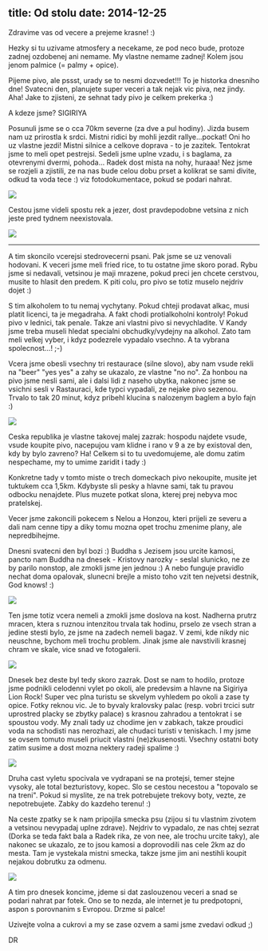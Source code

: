 title: Od stolu
date: 2014-12-25
---

Zdravime vas od vecere a prejeme krasne! :)

Hezky si tu uzivame atmosfery a necekame, ze pod neco bude, protoze zadnej ozdobenej ani nemame. My vlastne nemame zadnej! Kolem jsou jenom palmice (= palmy + opice).

Pijeme pivo, ale pssst, urady se to nesmi dozvedet!!! To je historka dnesniho dne! Svatecni den, planujete super veceri a tak nejak vic piva, nez jindy. Aha! Jake to zjisteni, ze sehnat tady pivo je celkem prekerka :)

A kdeze jsme? SIGIRIYA

Posunuli jsme se o cca 70km severne (za dve a pul hodiny). Jizda busem nam uz prirostla k srdci. Mistni ridici by mohli jezdit rallye...pockat! Oni ho uz vlastne jezdi! Mistni silnice a celkove doprava - to je zazitek. Tentokrat jsme to meli opet pestrejsi. Sedeli jsme uplne vzadu, i s baglama, za otevrenymi dvermi, pohoda... Radek dost mista na nohy, huraaa! Nez jsme se rozjeli a zjistili, ze na nas bude celou dobu prset a kolikrat se sami divite, odkud ta voda tece :) viz fotodokumentace, pokud se podari nahrat.

![](/gallery/original/20141225_185622_DSCN8003.JPG)

Cestou jsme videli spostu rek a jezer, dost pravdepodobne vetsina z nich jeste pred tydnem neexistovala.

![](/gallery/original/20141225_190140_DSCN8109.JPG)

---

A tim skoncilo vcerejsi stedrovecerni psani. Pak jsme se uz venovali hodovani. K veceri jsme meli fried rice, to tu ostatne jime skoro porad. Rybu jsme si nedavali, vetsinou je maji mrazene, pokud preci jen chcete cerstvou, musite to hlasit den predem. K piti colu, pro pivo se totiz muselo nejdriv dojet :)

S tim alkoholem to tu nemaj vychytany. Pokud chteji prodavat alkac, musi platit licenci, ta je megadraha. A fakt chodi protialkoholni kontroly! Pokud pivo v lednici, tak penale. Takze ani vlastni pivo si nevychladite. V Kandy jsme treba museli hledat specialni obchudky/vydejny na alkohol. Zato tam meli velkej vyber, i kdyz podezrele vypadalo vsechno. A ta vybrana spolecnost...! ;-)

Vcera jsme obesli vsechny tri restaurace (silne slovo), aby nam vsude rekli na "beer" "yes yes" a zahy se ukazalo, ze vlastne "no no". Za honbou na pivo jsme nesli sami, ale i dalsi lidi z naseho ubytka, nakonec jsme se vsichni sesli v Rastauraci, kde typci vypadali, ze nejake pivo sezenou. Trvalo to tak 20 minut, kdyz pribehl klucina s nalozenym baglem a bylo fajn :)

![](/gallery/original/20141225_190027_DSCN8102.JPG)

Ceska republika je vlastne takovej malej zazrak: hospodu najdete vsude, vsude koupite pivo, nacepujou vam klidne i rano v 9 a ze by existoval den, kdy by bylo zavreno? Ha! Celkem si to tu uvedomujeme, ale domu zatim nespechame, my to umime zaridit i tady :)

Konkretne tady v tomto miste o trech domeckach pivo nekoupite, musite jet tuktukem cca 1,5km. Kdybyste sli pesky a hlavne sami, tak tu pravou odbocku nenajdete. Plus muzete potkat slona, kterej prej nebyva moc pratelskej.

Vecer jsme zakoncili pokecem s Nelou a Honzou, kteri prijeli ze severu a dali nam cenne tipy a diky tomu mozna opet trochu zmenime plany, ale nepredbihejme.

Dnesni svatecni den byl bozi :) Buddha s Jezisem jsou urcite kamosi, pancto nam Buddha na dnesek - Kristovy narozky - seslal slunicko, ne ze by parilo nonstop, ale zmokli jsme jen jednou :) A nebo funguje pravidlo nechat doma opalovak, slunecni brejle a misto toho vzit ten nejvetsi destnik, God knows! :)

![](/gallery/original/20141225_190948_DSCN8278.JPG)

Ten jsme totiz vcera nemeli a zmokli jsme doslova na kost. Nadherna prutrz mracen, ktera s ruznou intenzitou trvala tak hodinu, prselo ze vsech stran a jedine stesti bylo, ze jsme na zadech nemeli bagaz. V zemi, kde nikdy nic neuschne, bychom meli trochu problem. Jinak jsme ale navstivili krasnej chram ve skale, vice snad ve fotogalerii.

![](/gallery/original/20141225_190256_DSCN8149.JPG)

Dnesek bez deste byl tedy skoro zazrak. Dost se nam to hodilo, protoze jsme podnikli celodenni vylet po okoli, ale predevsim a hlavne na Sigiriya Lion Rock! Super vec plna turistu se skvelym vyhledem po okoli a zase ty opice. Fotky reknou vic. Je to byvaly kralovsky palac (resp. vobri trcici sutr uprostred placky se zbytky palace) s krasnou zahradou a tentokrat i se spoustou vody. My znali tady uz chodime jen v zabkach, takze proudici voda na schodisti nas nerozhazi, ale chudaci turisti v teniskach. I my jsme se ovsem tomuto museli priucit vlastni (ne)zkusenosti. Vsechny ostatni boty zatim susime a dost mozna nektery radeji spalime :)

![](/gallery/original/20141225_190747_DSCN8273.JPG)

Druha cast vyletu spocivala ve vydrapani se na protejsi, temer stejne vysoky, ale total bezturistovy, kopec.
Slo se cestou necestou a "topovalo se na treni". Pokud si myslite, ze na trek potrebujete trekovy boty, vezte, ze nepotrebujete. Zabky do kazdeho terenu! :)

Na ceste zpatky se k nam pripojila smecka psu (zijou si tu vlastnim zivotem a vetsinou nevypadaj uplne zdrave). Nejdriv to vypadalo, ze nas chtej sezrat (Dorka se teda fakt bala a Radek rika, ze von nee, ale trochu urcite taky), ale nakonec se ukazalo, ze to jsou kamosi a doprovodili nas cele 2km az do mesta. Tam je vystekala mistni smecka, takze jsme jim ani nestihli koupit nejakou dobrutku za odmenu.

![](/gallery/original/20141225_191109_DSCN8393~01.jpg)

A tim pro dnesek koncime, jdeme si dat zaslouzenou veceri a snad se podari nahrat par fotek. Ono se to nezda, ale internet je tu predpotopni, aspon s porovnanim s Evropou. Drzme si palce!

Uzivejte volna a cukrovi a my se zase ozvem a sami jsme zvedavi odkud ;)

DR

